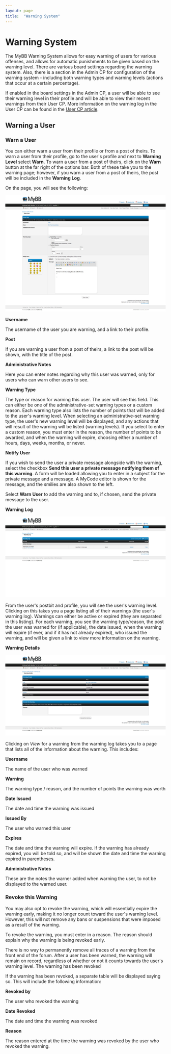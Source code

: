 ```yaml
---
layout: page
title:  "Warning System"
---
```


# Warning System

The MyBB Warning System allows for easy warning of users for various offenses, and allows for automatic punishments to be given based on the warning level. There are various board settings regarding the warning system. Also, there is a section in the Admin CP for configuration of the warning system - including both warning types and warning levels (actions that occur at a certain percentage).

If enabled in the board settings in the Admin CP, a user will be able to see their warning level in their profile and will be able to view their recent warnings from their User CP. More information on the warning log in the User CP can be found in the [User CP article](/usage/user-cp).

## Warning a User

### Warn a User

You can either warn a user from their profile or from a post of theirs. To warn a user from their profile, go to the user's profile and next to **Warning Level** select **Warn**. To warn a user from a post of theirs, click on the **Warn** button at the far right of the options bar. Both of these take you to the warning page; however, if you warn a user from a post of theirs, the post will be included in the **Warning Log**.

On the page, you will see the following:

![Warning panel screen](/assets/images/mod-cp/warning-system-warn-user.jpg)

**Username**

The username of the user you are warning, and a link to their profile. 

**Post**

If you are warning a user from a post of theirs, a link to the post will be shown, with the title of the post. 

**Administrative Notes** 

Here you can enter notes regarding why this user was warned, only for users who can warn other users to see. 

**Warning Type** 

The type or reason for warning this user. The user will see this field. This can either be one of the administrative-set warning types or a custom reason. Each warning type also lists the number of points that will be added to the user's warning level. When selecting an administrative-set warning type, the user's new warning level will be displayed, and any actions that will result of the warning will be listed (warning levels). If you select to enter a custom reason, you must enter in the reason, the number of points to be awarded, and when the warning will expire, choosing either a number of hours, days, weeks, months, or never. 

**Notify User**

If you wish to send the user a private message alongside with the warning, select the checkbox **Send this user a private message notifying them of this warning**. A form will be loaded allowing you to enter in a subject for the private message and a message. A MyCode editor is shown for the message, and the smilies are also shown to the left. 

Select **Warn User** to add the warning and to, if chosen, send the private message to the user.

**Warning Log**

![Warning log screen](/assets/images/mod-cp/warning-system-warn-log.jpg)

From the user's postbit and profile, you will see the user's warning level. Clicking on this takes you a page listing all of their warnings (the user's warning log). Warnings can either be active or expired (they are separated in this listing). For each warning, you see the warning type/reason, the post the user was warned for (if applicable), the date issued, when the warning will expire (if ever, and if it has not already expired), who issued the warning, and will be given a link to view more information on the warning.

**Warning Details**

![Warning details screen](/assets/images/mod-cp/warning-system-warn-details.jpg)

Clicking on *View* for a warning from the warning log takes you to a page that lists all of the information about the warning. This includes:

**Username**

The name of the user who was warned 

**Warning** 

The warning type / reason, and the number of points the warning was worth 

**Date Issued** 

The date and time the warning was issued 

**Issued By**

The user who warned this user 

**Expires** 

The date and time the warning will expire. If the warning has already expired, you will be told so, and will be shown the date and time the warning expired in parentheses.

**Administrative Notes** 

These are the notes the warner added when warning the user, to not be displayed to the warned user. 

### Revoke this Warning

You may also opt to revoke the warning, which will essentially expire the warning early, making it no longer count toward the user's warning level. However, this will not remove any bans or suspensions that were imposed as a result of the warning.

To revoke the warning, you must enter in a reason. The reason should explain why the warning is being revoked early.

There is no way to permanently remove all traces of a warning from the front end of the forum. After a user has been warned, the warning will remain on record, regardless of whether or not it counts towards the user's warning level.
The warning has been revoked

If the warning has been revoked, a separate table will be displayed saying so. This will include the following information:

**Revoked by** 

The user who revoked the warning
    
**Date Revoked** 

The date and time the warning was revoked 
    
**Reason** 

The reason entered at the time the warning was revoked by the user who revoked the warning. 

